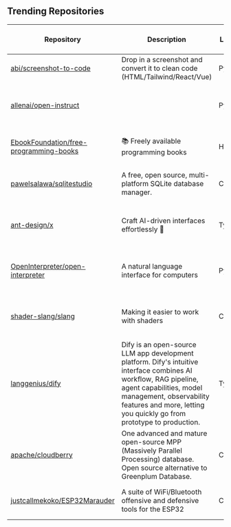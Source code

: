 ## Trending Repositories

| Repository | Description | Language | Stars | Forks | Built By | Current Period Stars |
|------------|-------------|----------|-------|-------|----------|---------------------|
| [abi/screenshot-to-code](https://github.com/abi/screenshot-to-code) | Drop in a screenshot and convert it to clean code (HTML/Tailwind/React/Vue) | Python | 62081 | 7581 | [abi](https://github.com/abi), [clean99](https://github.com/clean99), [kachbit](https://github.com/kachbit), [vagusX](https://github.com/vagusX) | 325 |
| [allenai/open-instruct](https://github.com/allenai/open-instruct) |  | Python | 1704 | 196 | [hamishivi](https://github.com/hamishivi), [yizhongw](https://github.com/yizhongw), [jacob-morrison](https://github.com/jacob-morrison), [vwxyzjn](https://github.com/vwxyzjn), [natolambert](https://github.com/natolambert) | 77 |
| [EbookFoundation/free-programming-books](https://github.com/EbookFoundation/free-programming-books) | 📚 Freely available programming books | HTML | 339937 | 61821 | [vhf](https://github.com/vhf), [eshellman](https://github.com/eshellman), [davorpa](https://github.com/davorpa), [MHM5000](https://github.com/MHM5000), [kadhirash](https://github.com/kadhirash) | 327 |
| [pawelsalawa/sqlitestudio](https://github.com/pawelsalawa/sqlitestudio) | A free, open source, multi-platform SQLite database manager. | C | 5141 | 579 | [pawelsalawa](https://github.com/pawelsalawa), [tuffnatty](https://github.com/tuffnatty), [yfdyh000](https://github.com/yfdyh000), [ysalmon](https://github.com/ysalmon) | 202 |
| [ant-design/x](https://github.com/ant-design/x) | Craft AI-driven interfaces effortlessly 🤖 | TypeScript | 520 | 30 | [zombieJ](https://github.com/zombieJ), [afc163](https://github.com/afc163), [YumoImer](https://github.com/YumoImer), [li-jia-nan](https://github.com/li-jia-nan), [ONLY-yours](https://github.com/ONLY-yours) | 55 |
| [OpenInterpreter/open-interpreter](https://github.com/OpenInterpreter/open-interpreter) | A natural language interface for computers | Python | 56241 | 4857 | [KillianLucas](https://github.com/KillianLucas), [Notnaton](https://github.com/Notnaton), [MikeBirdTech](https://github.com/MikeBirdTech), [CyanideByte](https://github.com/CyanideByte), [ericrallen](https://github.com/ericrallen) | 268 |
| [shader-slang/slang](https://github.com/shader-slang/slang) | Making it easier to work with shaders | C++ | 3016 | 210 | [csyonghe](https://github.com/csyonghe), [jsmall-zzz](https://github.com/jsmall-zzz), [tangent-vector](https://github.com/tangent-vector), [expipiplus1](https://github.com/expipiplus1), [saipraveenb25](https://github.com/saipraveenb25) | 110 |
| [langgenius/dify](https://github.com/langgenius/dify) | Dify is an open-source LLM app development platform. Dify's intuitive interface combines AI workflow, RAG pipeline, agent capabilities, model management, observability features and more, letting you quickly go from prototype to production. | TypeScript | 52833 | 7715 | [takatost](https://github.com/takatost), [crazywoola](https://github.com/crazywoola), [iamjoel](https://github.com/iamjoel), [JohnJyong](https://github.com/JohnJyong), [zxhlyh](https://github.com/zxhlyh) | 128 |
| [apache/cloudberry](https://github.com/apache/cloudberry) | One advanced and mature open-source MPP (Massively Parallel Processing) database. Open source alternative to Greenplum Database. | C | 559 | 109 | [avamingli](https://github.com/avamingli), [gfphoenix78](https://github.com/gfphoenix78), [wenchaozhang-123](https://github.com/wenchaozhang-123), [SmartKeyerror](https://github.com/SmartKeyerror), [tuhaihe](https://github.com/tuhaihe) | 16 |
| [justcallmekoko/ESP32Marauder](https://github.com/justcallmekoko/ESP32Marauder) | A suite of WiFi/Bluetooth offensive and defensive tools for the ESP32 | C++ | 6091 | 645 | [justcallmekoko](https://github.com/justcallmekoko), [trisp3ar](https://github.com/trisp3ar), [tracedgod](https://github.com/tracedgod), [Willy-JL](https://github.com/Willy-JL), [wallali](https://github.com/wallali) | 15 |
